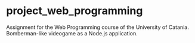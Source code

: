 # project_web_programming
Assignment for the Web Programming course of the University of Catania. Bomberman-like videogame as a Node.js application. 
